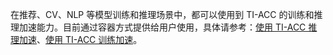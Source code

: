 在推荐、CV、NLP 等模型训练和推理场景中，都可以使用到 TI-ACC 的训练和推理加速能力。目前通过容器方式提供给用户使用，具体请参考：[使用 TI-ACC 推理加速](https://cloud.tencent.com/document/product/1511/64782)、[使用 TI-ACC 训练加速](https://cloud.tencent.com/document/product/1511/64783)。
